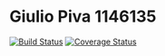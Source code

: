 # Giulio Piva 1146135
[![Build Status](https://travis-ci.com/GiulioPiva/Assignment-2.svg?branch=master)](https://travis-ci.com/GiulioPiva/Assignment-2)
[![Coverage Status](https://coveralls.io/repos/github/GiulioPiva/Assignment-2/badge.svg?branch=master)](https://coveralls.io/github/GiulioPiva/Assignment-2?branch=master)
